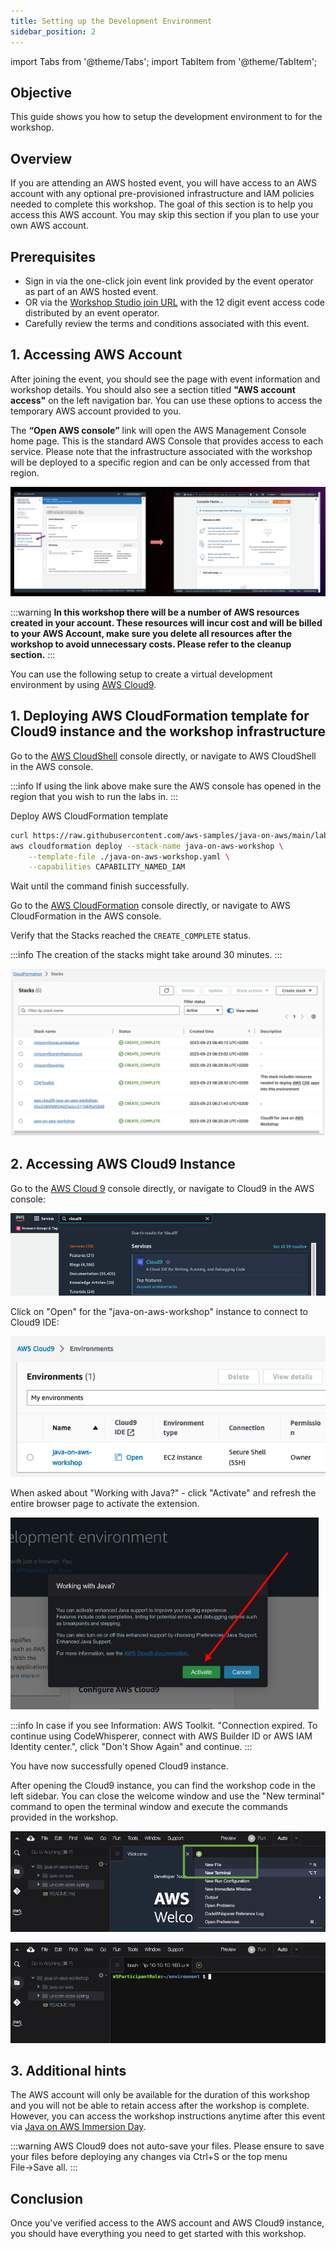 ```yaml
---
title: Setting up the Development Environment
sidebar_position: 2
---
```

import Tabs from '@theme/Tabs';
import TabItem from '@theme/TabItem';

## Objective

This guide shows you how to setup the development environment to for the workshop.

<Tabs>
<TabItem value="AWS" label="At an AWS hosted event">

## Overview

If you are attending an AWS hosted event, you will have access to an AWS account with any optional pre-provisioned infrastructure and IAM policies needed to complete this workshop. The goal of this section is to help you access this AWS account. You may skip this section if you plan to use your own AWS account.

## Prerequisites

* Sign in via the one-click join event link provided by the event operator as part of an AWS hosted event.
* OR via the [Workshop Studio join URL](https://catalog.workshops.aws/join) with the 12 digit event access code distributed by an event operator.
* Carefully review the terms and conditions associated with this event.

## 1. Accessing AWS Account

After joining the event, you should see the page with event information and workshop details. You should also see a section titled **"AWS account access"** on the left navigation bar. You can use these options to access the temporary AWS account provided to you.

The **“Open AWS console”** link will open the AWS Management Console home page. This is the standard AWS Console that provides access to each service. Please note that the infrastructure associated with the workshop will be deployed to a specific region and can be only accessed from that region.

![logging-in](./images/logging-in.png)

</TabItem>
<TabItem value="own" label="In your own AWS account (Cloud 9)" default>

:::warning
**In this workshop there will be a number of AWS resources created in your account. These resources will incur cost and will be billed to your AWS Account, make sure you delete all resources after the workshop to avoid unnecessary costs. Please refer to the cleanup section.**
:::

You can use the following setup to create a virtual development environment by using [AWS Cloud9](https://aws.amazon.com/cloud9/).

## 1. Deploying AWS CloudFormation template for Cloud9 instance and the workshop infrastructure

Go to the [AWS CloudShell](https://console.aws.amazon.com/cloudshell/home#/) console directly, or navigate to AWS CloudShell in the AWS console.

:::info
If using the link above make sure the AWS console has opened in the region that you wish to run the labs in.
:::

Deploy AWS CloudFormation template

```bash showLineNumbers
curl https://raw.githubusercontent.com/aws-samples/java-on-aws/main/labs/unicorn-store/infrastructure/cfn/java-on-aws-workshop.yaml > java-on-aws-workshop.yaml
aws cloudformation deploy --stack-name java-on-aws-workshop \
    --template-file ./java-on-aws-workshop.yaml \
    --capabilities CAPABILITY_NAMED_IAM
```

Wait until the command finish successfully.

Go to the [AWS CloudFormation](https://console.aws.amazon.com/cloudformation/home#/) console directly, or navigate to AWS CloudFormation in the AWS console.

Verify that the Stacks reached the `CREATE_COMPLETE` status.

:::info
The creation of the stacks might take around 30 minutes.
:::

![cloudformation](./images/cloudformation.png)

</TabItem>
</Tabs>

## 2. Accessing AWS Cloud9 Instance

Go to the [AWS Cloud 9](https://console.aws.amazon.com/cloud9control/home#/) console directly, or navigate to Cloud9 in the AWS console:

![cloud9-console](./images/cloud9-console.png)

Click on "Open" for the "java-on-aws-workshop" instance to connect to Cloud9 IDE:

![cloud9-list](./images/cloud9-list.png)

When asked about "Working with Java?" - click "Activate" and refresh the entire browser page to activate the extension.

![java-confirm](./images/java-confirm.png)

:::info
In case if you see Information: AWS Toolkit. "Connection expired. To continue using CodeWhisperer, connect with AWS Builder ID or AWS IAM Identity center.", click "Don't Show Again" and continue.
:::

You have now successfully opened Cloud9 instance.

After opening the Cloud9 instance, you can find the workshop code in the left sidebar. You can close the welcome window and use the "New terminal" command to open the terminal window and execute the commands provided in the workshop.

![cloud9-new-terminal](./images/cloud9-new-terminal.png)

![cloud9-terminal](./images/cloud9-terminal.png)

## 3. Additional hints

The AWS account will only be available for the duration of this workshop and you will not be able to retain access after the workshop is complete. However,
you can access the workshop instructions anytime after this event via [Java on AWS Immersion Day](https://catalog.workshops.aws/java-on-aws-immersion-day/en-US).

:::warning
AWS Cloud9 does not auto-save your files. Please ensure to save your files before deploying any changes via Ctrl+S or the top menu File&rarr;Save all.
:::

## Conclusion

Once you've verified access to the AWS account and AWS Cloud9 instance, you should have everything you need to get started with this workshop.
